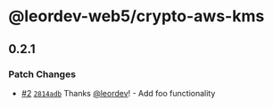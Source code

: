 # @leordev-web5/crypto-aws-kms

## 0.2.1

### Patch Changes

- [#2](https://github.com/leordev/web5-js/pull/2) [`2814adb`](https://github.com/leordev/web5-js/commit/2814adb314ee2fe1af77d26b780291826142479a) Thanks [@leordev](https://github.com/leordev)! - Add foo functionality
